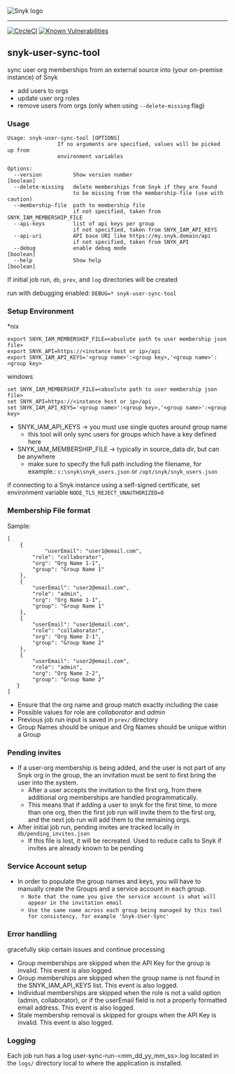 ![Snyk logo](https://snyk.io/style/asset/logo/snyk-print.svg)

***
[![CircleCI](https://circleci.com/gh/snyk-tech-services/snyk-user-sync-tool.svg?style=svg&circle-token=bfb34e49aa301cfa4ef4272541360a475ff95ad4)](https://circleci.com/gh/snyk-tech-services/snyk-user-sync-tool)
[![Known Vulnerabilities](https://snyk.io/test/github/snyk-tech-services/snyk-user-sync-tool/badge.svg?targetFile=package.json)](https://snyk.io/test/github/snyk-tech-services/snyk-user-sync-tool?targetFile=package.json)

## snyk-user-sync-tool
sync user org memberships from an external source into (your on-premise instance) of Snyk
- add users to orgs
- update user org roles
- remove users from orgs (only when using `--delete-missing` flag)

### Usage
```
Usage: snyk-user-sync-tool [OPTIONS]
                If no arguments are specified, values will be picked up from
                environment variables

Options:
  --version          Show version number                               [boolean]
  --delete-missing   delete memberships from Snyk if they are found
                     to be missing from the membership-file (use with caution)
  --membership-file  path to membership file
                     if not specified, taken from SNYK_IAM_MEMBERSHIP_FILE
  --api-keys         list of api keys per group
                     if not specified, taken from SNYK_IAM_API_KEYS
  --api-uri          API base URI like https://my.snyk.domain/api
                     if not specified, taken from SNYK_API
  --debug            enable debug mode                                 [boolean]
  --help             Show help                                         [boolean]
```

If initial job run, `db`, `prev`, and `log` directories will be created

run with debugging enabled: `DEBUG=* snyk-user-sync-tool`

### Setup Environment
*nix
```
export SNYK_IAM_MEMBERSHIP_FILE=<absolute path to user membership json file>
export SNYK_API=https://<instance host or ip>/api
export SNYK_IAM_API_KEYS='<group name>':<group key>,'<group name>':<group key>
```

windows
```
set SNYK_IAM_MEMBERSHIP_FILE=<absolute path to user membership json file>
set SNYK_API=https://<instance host or ip>/api
set SNYK_IAM_API_KEYS='<group name>':<group key>,'<group name>':<group key>
```

- SNYK_IAM_API_KEYS -> you must use single quotes around group name
    - this tool will only sync users for groups which have a key defined here
- SNYK_IAM_MEMBERSHIP_FILE -> typically in source_data dir, but can be anywhere
    - make sure to specify the full path including the filename, for example.: `c:\snyk\snyk_users.json` or `/opt/snyk/snyk_users.json`

if connecting to a Snyk instance using a self-signed certificate, set environment variable `NODE_TLS_REJECT_UNAUTHORIZED=0`

### Membership File format
Sample:
```
[
    {
            "userEmail": "user1@email.com",
  	    "role": "collaborator",
  	    "org": "Org Name 1-1",
  	    "group": "Group Name 1"
    },
    {
  	    "userEmail": "user2@email.com",
  	    "role": "admin",
  	    "org": "Org Name 1-1",
  	    "group": "Group Name 1"
    },
    {
  	    "userEmail": "user1@email.com",
  	    "role": "collaborator",
  	    "org": "Org Name 2-1",
  	    "group": "Group Name 2"
    },
    {
  	    "userEmail": "user2@email.com",
  	    "role": "admin",
  	    "org": "Org Name 2-2",
  	    "group": "Group Name 2"
   }
]
```
- Ensure that the org name and group match exactly including the case
- Possible values for role are *collaborator* and *admin*
- Previous job run input is saved in `prev/` directory
- Group Names should be unique and Org Names should be unique within a Group

### Pending invites
- If a user-org membership is being added, and the user is not part of any Snyk org in the group, the an invitation must be sent to first bring the user into the system.
    - After a user accepts the invitation to the first org, from there additional org memberships are handled programmatically.  
    - This means that if adding a user to snyk for the first time, to more than one org, then the first job run will invite them to the first org, and the next job run will add them to the remaining orgs.
- After initial job run, pending invites are tracked locally in `db/pending_invites.json`
    - If this file is lost, it will be recreated.  Used to reduce calls to Snyk if invites are already known to be pending

### Service Account setup
- In order to populate the group names and keys, you will have to manually create the Groups and a service account in each group.
    - `Note that the name you give the service account is what will appear in the invitation email`
    - `Use the same name across each group being managed by this tool for consistency, for example 'Snyk-User-Sync'`

### Error handling
gracefully skip certain issues and continue processing
* Group memberships are skipped when the API Key for the group is invalid. This event is
also logged.
* Group memberships are skipped when the group name is not found in the
SNYK_IAM_API_KEYS list. This event is also logged.
* Individual memberships are skipped when the role is not a valid option (admin,
collaborator), or if the userEmail field is not a properly formatted email address. This
event is also logged.
* Stale membership removal is skipped for groups when the API Key is invalid. This event
is also logged.

### Logging
Each job run has a log user-sync-run-<mm_dd_yy_mm_ss>.log located in the `logs/` directory local to where the application is installed.
